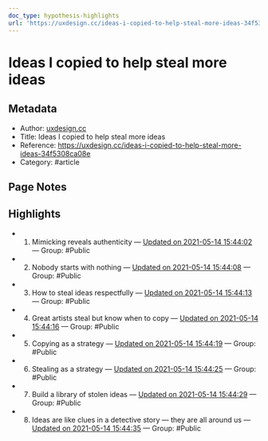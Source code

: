 ```yaml
---
doc_type: hypothesis-highlights
url: 'https://uxdesign.cc/ideas-i-copied-to-help-steal-more-ideas-34f5308ca08e'
---
```


# Ideas I copied to help steal more ideas

## Metadata
- Author: [uxdesign.cc]()
- Title: Ideas I copied to help steal more ideas
- Reference: https://uxdesign.cc/ideas-i-copied-to-help-steal-more-ideas-34f5308ca08e
- Category: #article

## Page Notes
## Highlights
- 1. Mimicking reveals authenticity — [Updated on 2021-05-14 15:44:02](https://hyp.is/xTWaRLR_Eeunq-eUzx3ggg/uxdesign.cc/ideas-i-copied-to-help-steal-more-ideas-34f5308ca08e) — Group: #Public

- 2. Nobody starts with nothing — [Updated on 2021-05-14 15:44:08](https://hyp.is/yOwf0rR_EeunrNPKjvrdiw/uxdesign.cc/ideas-i-copied-to-help-steal-more-ideas-34f5308ca08e) — Group: #Public

- 3. How to steal ideas respectfully — [Updated on 2021-05-14 15:44:13](https://hyp.is/y5hzorR_EeudJ4cgzgokgA/uxdesign.cc/ideas-i-copied-to-help-steal-more-ideas-34f5308ca08e) — Group: #Public

- 4. Great artists steal but know when to copy — [Updated on 2021-05-14 15:44:16](https://hyp.is/zWN0ILR_Eeu89KveijENVA/uxdesign.cc/ideas-i-copied-to-help-steal-more-ideas-34f5308ca08e) — Group: #Public

- 5. Copying as a strategy — [Updated on 2021-05-14 15:44:19](https://hyp.is/z5ONhLR_EeudKEfwWDYzow/uxdesign.cc/ideas-i-copied-to-help-steal-more-ideas-34f5308ca08e) — Group: #Public

- 6. Stealing as a strategy — [Updated on 2021-05-14 15:44:25](https://hyp.is/0pynkLR_Eeu6Lef3TlJtqA/uxdesign.cc/ideas-i-copied-to-help-steal-more-ideas-34f5308ca08e) — Group: #Public

- 7. Build a library of stolen ideas — [Updated on 2021-05-14 15:44:29](https://hyp.is/1SgnMrR_Eeu3178ikl1rAw/uxdesign.cc/ideas-i-copied-to-help-steal-more-ideas-34f5308ca08e) — Group: #Public

- 8. Ideas are like clues in a detective story — they are all around us — [Updated on 2021-05-14 15:44:35](https://hyp.is/2NDH1rR_Eeu19NfBnDSavA/uxdesign.cc/ideas-i-copied-to-help-steal-more-ideas-34f5308ca08e) — Group: #Public



